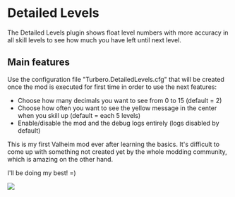# Detailed Levels
The Detailed Levels plugin shows float level numbers with more accuracy in all skill levels to see how much you have left until next level.

## Main features

Use the configuration file "Turbero.DetailedLevels.cfg" that will be created once the mod is executed for first time in order to use the next features:
* Choose how many decimals you want to see from 0 to 15 (default = 2)
* Choose how often you want to see the yellow message in the center when you skill up (default = each 5 levels)
* Enable/disable the mod and the debug logs entirely (logs disabled by default)

This is my first Valheim mod ever after learning the basics. It's difficult to come up with something not created yet by the whole modding community, which is amazing on the other hand.

I'll be doing my best! =)



![](https://i.imgur.com/9rSDDC5.png)